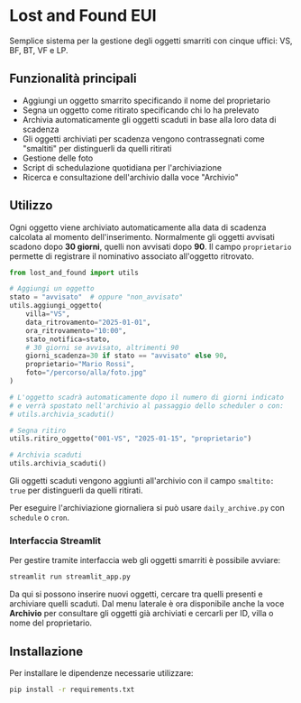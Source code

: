 # Lost and Found EUI

Semplice sistema per la gestione degli oggetti smarriti con cinque uffici:
VS, BF, BT, VF e LP.

## Funzionalità principali

- Aggiungi un oggetto smarrito specificando il nome del proprietario
- Segna un oggetto come ritirato specificando chi lo ha prelevato
- Archivia automaticamente gli oggetti scaduti in base alla loro data di
  scadenza
- Gli oggetti archiviati per scadenza vengono contrassegnati come
  "smaltiti" per distinguerli da quelli ritirati
- Gestione delle foto
- Script di schedulazione quotidiana per l'archiviazione
- Ricerca e consultazione dell'archivio dalla voce "Archivio"

## Utilizzo

Ogni oggetto viene archiviato automaticamente alla data di scadenza
calcolata al momento dell'inserimento. Normalmente gli oggetti avvisati
scadono dopo **30 giorni**, quelli non avvisati dopo **90**. Il campo
`proprietario` permette di registrare il nominativo associato all'oggetto
ritrovato.

```python
from lost_and_found import utils

# Aggiungi un oggetto
stato = "avvisato"  # oppure "non_avvisato"
utils.aggiungi_oggetto(
    villa="VS",
    data_ritrovamento="2025-01-01",
    ora_ritrovamento="10:00",
    stato_notifica=stato,
    # 30 giorni se avvisato, altrimenti 90
    giorni_scadenza=30 if stato == "avvisato" else 90,
    proprietario="Mario Rossi",
    foto="/percorso/alla/foto.jpg"
)

# L'oggetto scadrà automaticamente dopo il numero di giorni indicato
# e verrà spostato nell'archivio al passaggio dello scheduler o con:
# utils.archivia_scaduti()

# Segna ritiro
utils.ritiro_oggetto("001-VS", "2025-01-15", "proprietario")

# Archivia scaduti
utils.archivia_scaduti()
```

Gli oggetti scaduti vengono aggiunti all'archivio con il campo
`smaltito: true` per distinguerli da quelli ritirati.

Per eseguire l'archiviazione giornaliera si può usare `daily_archive.py` con `schedule` o `cron`.

### Interfaccia Streamlit

Per gestire tramite interfaccia web gli oggetti smarriti è possibile avviare:

```bash
streamlit run streamlit_app.py
```

Da qui si possono inserire nuovi oggetti, cercare tra quelli presenti e
archiviare quelli scaduti. Dal menu laterale è ora disponibile anche la
voce **Archivio** per consultare gli oggetti già archiviati e cercarli per
ID, villa o nome del proprietario.


## Installazione

Per installare le dipendenze necessarie utilizzare:

```bash
pip install -r requirements.txt
```
